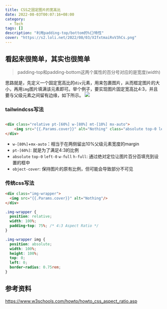 ```yaml
---
title: CSS之固定图片的宽高比
date: 2022-08-03T00:07:16+08:00
category: 
  - Tech
tags: []
description: "利用padding-top/bottom的%{}特性"
cover: "https://s2.loli.net/2022/08/03/XIfxtmaiRvV3hCs.png"
---
```



## 看起来很简单，其实也很简单


>padding-top和padding-bottom这两个属性的百分号对应的是宽度(width)

思路就是，先定义一个固定宽高比的`div`元素，用来包裹图片，从而框定图片的大小，再用`img`图片填满该元素即可。举个例子，要实现图片固定宽高比4:3，并且要与父级元素之间留有边缘，如下所示。
![](https://s2.loli.net/2022/08/03/XIfxtmaiRvV3hCs.png)

###  tailwindcss写法

```html

<div class="relative pt-[60%] w-[80%] mt-[10%] mx-auto">
    <img src="{{.Params.cover}}" alt="Nothing" class="absolute top-0 left-0 rounded-xl object-cover w-full h-full" />
</div>

```

- `w-[80%]`+`mx-auto`：相当于在两侧留出10%父级元素宽度的margin
- `pt-[60%]`: 就是为了满足4:3的比例
- `absolute` `top-0`  `left-0` `w-full` `h-full`:  通过绝对定位让图片百分百填充到设置的框中
- `object-cover`: 保持图片的原有比例，但可能会导致部分不可见


### 传统css写法

```html
<div class="img-wrapper">
  <img src="{{.Params.cover}}" alt="Nothing"/> 
</div>
```

```css
.img-wrapper {
  position: relative;
  width: 100%;
  padding-top: 75%; /* 4:3 Aspect Ratio */
}

.img-wrapper img {
  position: absolute;
  width: 100%;
  height: 100%;
  top: 0;
  left: 0;
  border-radius: 0.75rem;
}

```

## 参考资料

https://www.w3schools.com/howto/howto_css_aspect_ratio.asp
